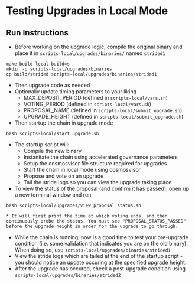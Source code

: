 # Testing Upgrades in Local Mode
## Run Instructions
* Before working on the upgrade logic, compile the original binary and place it in `scripts-local/upgrades/binaries/` named `strided1`
```
make build-local build=s
mkdir -p scripts-local/upgrades/binaries
cp build/strided scripts-local/upgrades/binaries/strided1
```
* Then upgrade code as needed
* Optionally update timing parameters to your liking
    * MAX_DEPOSIT_PERIOD (defined in `scripts-local/vars.sh`)   
    * VOTING_PERIOD (defined in `scripts-local/vars.sh`)   
    * PROPOSAL_NAME (defined in `scripts-local/submit_upgrade.sh`)   
    * UPGRADE_HEIGHT (defined in `scripts-local/submit_upgrade.sh`)   
* Then startup the chain in upgrade mode 
```
bash scripts-local/start_upgrade.sh
```
* The startup script will:
    * Compile the new binary
    * Instanitate the chain using accelerated governance parameters
    * Setup the cosmosvisor file structure required for upgrades
    * Start the chain in local mode using cosmosvisor
    * Propose and vote on an upgrade
    * Tail the stride logs so you can view the upgrade taking place
* To view the status of the proposal (and confirm it has passed), open up a new terminal window and run
```
bash scripts-local/upgrades/view_proposal_status.sh
```
    * It will first print the time at which voting ends, and then continuously probe the status. You must see "PROPOSAL_STATUS_PASSED" before the upgrade height in order for the upgrade to go through.
* While the chain is running, now is a good time to test your pre-upgrade condition (i.e. some validation that indicates you are on the old binary). When doing so, use `scripts-local/upgrades/binaries/strided1`
* View the stride logs which are tailed at the end of the startup script - you should notice an update occuring at the specified upgrade height.
* After the upgrade has occured, check a post-upgrade condition using `scripts-local/upgrades/binaries/strided2`
